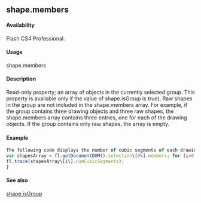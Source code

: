 ## shape.members

#### Availability

Flash CS4 Professional.

#### Usage

shape.members

#### Description

Read-only property; an array of objects in the currently selected group. This property is available only if the value of
shape.isGroup is true). Raw shapes in the group are not included in the shape.members array.
For example, if the group contains three drawing objects and three raw shapes, the shape.members array contains three entries, one for each of the drawing objects. If the group contains only raw shapes, the array is empty.

#### Example

```javascript
The following code displays the number of cubic segments of each drawing object in the currently selected group:
var shapesArray = fl.getDocumentDOM().selection\[0\].members; for (i=0; i\<shapesArray.length; i++) {
fl.trace(shapesArray\[i\].numCubicSegments);
}

```
#### See also

[shape.isGroup](#!wielmic/developers-animatesdk-docs/test/Shape_object/shape8.md)
